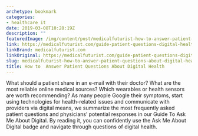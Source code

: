 ```yaml
---
archetype: bookmark
categories:
- healthcare it
date: 2019-03-08T10:28:19Z
description: ""
featuredImage: /img/content/post/medicalfuturist-how-to-answer-patient-questions-about-digital-health.jpg
link: https://medicalfuturist.com/guide-patient-questions-digital-health
linkBrand: medicalfuturist.com
linkOriginal: https://medicalfuturist.com/guide-patient-questions-digital-health
slug: medicalfuturist-how-to-answer-patient-questions-about-digital-health
title: How to  Answer Patient Questions About Digital Health
---
```

What should a patient share in an e-mail with their doctor? What are the most reliable online medical sources? Which wearables or health sensors are worth recommending? As many people Google their symptoms, start using technologies for health-related issues and communicate with providers via digital means, we summarize the most frequently asked patient questions and physicians’ potential responses in our Guide To Ask Me About Digital. By reading it, you can confidently use the Ask Me About Digital badge and navigate through questions of digital health.

